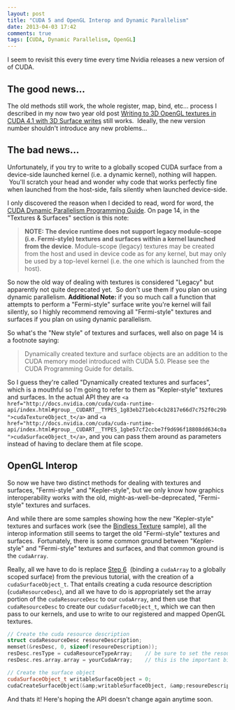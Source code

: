 ```yaml
---
layout: post
title: "CUDA 5 and OpenGL Interop and Dynamic Parallelism"
date: 2013-04-03 17:42
comments: true
tags: [CUDA, Dynamic Parallelism, OpenGL]
---
```


I seem to revisit this every time every time Nvidia releases a new version of of CUDA.

## The good news...
The old methods still work, the whole register, map, bind, etc... process I described in my now two year old post <a title="Writing to 3D OpenGL textures in CUDA 4.1 with 3D surface writes" href="http://rauwendaal.net/2011/12/02/writing-to-3d-opengl-textures-in-cuda-4-1-with-3d-surface-writes/">Writing to 3D OpenGL textures in CUDA 4.1 with 3D Surface writes</a> still works.  Ideally, the new version number shouldn't introduce any new problems...

## The bad news...
Unfortunately, if you try to write to a globally scoped CUDA surface from a device-side launched kernel (i.e. a dynamic kernel), nothing will happen.  You'll scratch your head and wonder why code that works perfectly fine when launched from the host-side, fails silently when launched device-side.

I only discovered the reason when I decided to read, word for word, the <a href="http://docs.nvidia.com/cuda/pdf/CUDA_Dynamic_Parallelism_Programming_Guide.pdf">CUDA Dynamic Parallelism Programming Guide</a>. On page 14, in the "Textures & Surfaces" section is this note:

> **NOTE: The device runtime does not support legacy module-scope (i.e. Fermi-style) textures and surfaces within a kernel launched from the device**. Module-scope (legacy) textures may be created from the host and used in device code as for any kernel, but may only be used by a top-level kernel (i.e. the one which is launched from the host).

So now the old way of dealing with textures is considered "Legacy" but apparently not quite deprecated yet.  So don't use them if you plan on using dynamic parallelism.
**Additional Note:** if you so much call a function that attempts to perform a "Fermi-style" surface write you're kernel will fail silently, so I highly recommend removing all "Fermi-style" textures and surfaces if you plan on using dynamic parallelism.

So what's the "New style" of textures and surfaces, well also on page 14 is a footnote saying:

>Dynamically created texture and surface objects are an addition to the CUDA memory model introduced with CUDA 5.0. Please see the CUDA Programming Guide for details.

So I guess they're called "Dynamically created textures and surfaces", which is a mouthful so I'm going to refer to them as "Kepler-style" textures and surfaces. In the actual API they are `<a href="http://docs.nvidia.com/cuda/cuda-runtime-api/index.html#group__CUDART__TYPES_1g83eb271ebc4cb2817e66d7c752f0c29b">cudaTextureObject_t</a>` and `<a href="http://docs.nvidia.com/cuda/cuda-runtime-api/index.html#group__CUDART__TYPES_1gbe57cf2ccbe7f9d696f18808dd634c0a">cudaSurfaceObject_t</a>`, and you can pass them around as parameters instead of having to declare them at file scope.

## OpenGL Interop
So now we have two distinct methods for dealing with textures and surfaces, "Fermi-style" and "Kepler-style", but we only know how graphics interoperability works with the old, might-as-well-be-deprecated, "Fermi-style" textures and surfaces.

And while there are some samples showing how the new "Kepler-style" textures and surfaces work (see the <a href="http://docs.nvidia.com/cuda/cuda-samples/index.html#bindless-texture">Bindless Texture</a> sample), all the interop information still seems to target the old "Fermi-style" textures and surfaces.  Fortunately, there is some common ground between "Kepler-style" and "Fermi-style" textures and surfaces, and that common ground is the `cudaArray`.

Really, all we have to do is replace <a href="http://rauwendaal.net/2011/12/02/writing-to-3d-opengl-textures-in-cuda-4-1-with-3d-surface-writes/#step6">Step 6</a>  (binding a `cudaArray` to a globally scoped surface) from the previous tutorial, with the creation of a `cudaSurfaceObject_t`. That entails creating a cuda resource description (`cudaResourceDesc`), and all we have to do is appropriately set the array portion of the `cudaResourceDesc` to our `cudaArray`, and then use that `cudaResourceDesc` to create our `cudaSurfaceObject_t`, which we can then pass to our kernels, and use to write to our registered and mapped OpenGL textures.

~~~cpp
// Create the cuda resource description
struct cudaResourceDesc resoureDescription;
memset(&resDesc, 0, sizeof(resoureDescription));
resDesc.resType = cudaResourceTypeArray;	// be sure to set the resource type to cudaResourceTypeArray
resDesc.res.array.array = yourCudaArray;	// this is the important bit

// Create the surface object
cudaSurfaceObject_t writableSurfaceObject = 0;
cudaCreateSurfaceObject(&amp;writableSurfaceObject, &amp;resoureDescription);
~~~

And thats it! Here's hoping the API doesn't change again anytime soon.

